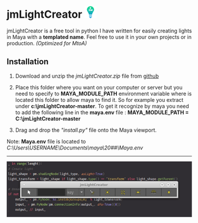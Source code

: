 # jmLightCreator ![logo](https://github.com/JsnMertens/jmLightCreator/blob/master/src/resources/icons/logo_jmLightCreator_32.png)
jmLightCreator is a free tool in python I have written for easily creating lights in Maya with a **templated name**.
Feel free to use it in your own projects or in production. *(Optimized for MtoA)*

## Installation

1. Download and unzip the *jmLightCreator.zip* file from [github](https://github.com/JsnMertens/jmLightCreator/archive/master.zip)

2. Place this folder where you want on your computer or server but you need to specify to **MAYA_MODULE_PATH** environment variable where is located this folder to allow maya to find it.
So for example you extract  under **c:\jmLightCreator-master**.
To get it recognize by maya you need to add the following line in the **maya.env** file : **MAYA_MODULE_PATH = C:\jmLightCreator-master**  

3. Drag and drop the *"install.py"* file onto the Maya viewport.

Note: **Maya.env** file is located to *C:\Users\USERNAME\Documents\maya\20##\Maya.env*

---

![jmLightCreator UI](https://github.com/JsnMertens/jmLightCreator/blob/master/images/ui_screen.jpg)
